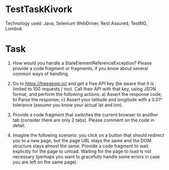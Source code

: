 # TestTaskKivork

Technology used: Java, Selenium WebDriver, Rest Assured, TestNG, Lombok

# Task
1) How would you handle a StaleElementReferenceException? Please provide a code fragment or fragments, if you know about several common ways of handling.

2)  Go to https://freegeoip.io/ and get a free API key (be aware that it is limited to 100 requests / mo). Call their API with that key, using JSON format, and perform the following actions:
a) Assert the response code;
b) Parse the response;
c) Assert your latitude and longitude with a 0.01° tolerance (assume you know your actual lat and lon).

3) Provide a code fragment that switches the current browser to another tab (consider there are only 2 tabs). Please comment on the code in detail.

4)  Imagine the following scenario: you click on a button that should redirect you to a new page, but the page URL stays the same and the DOM structure stays almost the same. Provide a code fragment to wait explicitly for the page to unload. Waiting for the page to load is not necessary (perhaps you want to gracefully handle some errors in case you are left on the same page).
